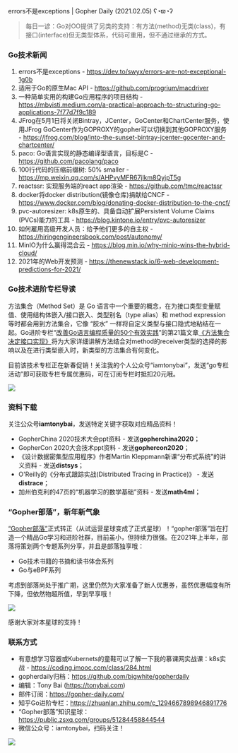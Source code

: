 errors不是exceptions | Gopher Daily (2021.02.05) ʕ◔ϖ◔ʔ

>每日一谚：Go对OO提供了另类的支持：有方法(method)无类(class)，有接口(interface)但无类型体系，代码可重用，但不通过继承的方式。

### Go技术新闻

1. errors不是exceptions - https://dev.to/swyx/errors-are-not-exceptional-1g0b
2. 适用于Go的原生Mac API - https://github.com/progrium/macdriver
3. 一种简单实用的构建Go应用程序的项目结构 - https://mbvisti.medium.com/a-practical-approach-to-structuring-go-applications-7f77d7f9c189
4. JFrog在5月1日将关闭Bintray，JCenter，GoCenter和ChartCenter服务，使用JFrog GoCenter作为GOPROXY的gopher可以切换到其他GOPROXY服务 - https://jfrog.com/blog/into-the-sunset-bintray-jcenter-gocenter-and-chartcenter/
5. paco: Go语言实现的静态编译型语言，目标是C - https://github.com/pacolang/paco
6. 100行代码的压缩前缀树: 50% smaller - https://mp.weixin.qq.com/s/AHPvyMFR67jlkm8QyjpT5g
7. reactssr: 实现服务端的react app渲染 - https://github.com/tmc/reactssr
8. docker将docker distribution(镜像仓库)捐献给CNCF - https://www.docker.com/blog/donating-docker-distribution-to-the-cncf/
9. pvc-autoresizer: k8s原生的、具备自动扩展Persistent Volume Claims (PVCs)能力的工具 - https://blog.kintone.io/entry/pvc-autoresizer
10. 如何雇用高级开发人员：给予他们更多的自主权 - https://hiringengineersbook.com/post/autonomy/
11. MinIO为什么赢得混合云 - https://blog.min.io/why-minio-wins-the-hybrid-cloud/
12. 2021年的Web开发预测 - https://thenewstack.io/6-web-development-predictions-for-2021/
 

### Go技术进阶专栏导读

方法集合（Method Set）是 Go 语言中一个重要的概念，在为接口类型变量赋值、使用结构体嵌入/接口嵌入、类型别名（type alias）和 method expression 等时都会用到方法集合，它像 “胶水” 一样将自定义类型与接口隐式地粘结在一起。Go进阶专栏“[改善Go语⾔编程质量的50个有效实践](https://mp.weixin.qq.com/s/RThCEQOdytQxwrMP7XRTRw)”的第21篇文章[《方法集合决定接口实现》](https://www.imooc.com/read/87/article/2423)将为大家详细讲解方法结合对method的receiver类型的选择的影响以及在进行类型嵌入时，新类型的方法集合有何变化。

目前该技术专栏正在新春促销！关注我的个人公众号“iamtonybai”，发送“go专栏活动”即可获取专栏专属优惠码，可在订阅专栏时抵扣20元哦。

![](http://image.tonybai.com/img/202011/go-column-pgo-with-qr-and-text.png)


### 资料下载

关注公众号**iamtonybai**，发送特定关键字获取对应精品资料！

* GopherChina 2020技术大会ppt资料 - 发送**gopherchina2020**；
* GopherCon 2020大会技术ppt资料 - 发送**gophercon2020**；
* 《设计数据密集型应用程序》作者Martin Kleppmann新课“分布式系统”的讲义资料 - 发送**distsys**；
* O'Reilly的《分布式跟踪实战(Distributed Tracing in Practice)》 - 发送**distrace**；
* 加州伯克利的47页的“机器学习的数学基础”资料 - 发送**math4ml**；

### “Gopher部落”，新年新气象

[“Gopher部落”](https://mp.weixin.qq.com/s/jUqAL7hf2GmMun64BJufEA)正式转正（从试运营星球变成了正式星球）！“gopher部落”旨在打造一个精品Go学习和进阶社群，目前虽小，但持续力很强。在2021年上半年，部落将策划两个专题系列分享，并且是部落独享哦：

* Go技术书籍的书摘和读书体会系列
* Go与eBPF系列

考虑到部落尚处于推广期，这里仍然为大家准备了新人优惠券，虽然优惠幅度有所下降，但依然物超所值，早到早享哦！

![](http://image.tonybai.com/img/202011/gopher-tribe-zsxq.png)

感谢大家对本星球的支持！

### 联系方式

* 有意想学习容器或Kubernets的童鞋可以了解一下我的慕课网实战课：k8s实战 - https://coding.imooc.com/class/284.html
* gopherdaily归档：https://github.com/bigwhite/gopherdaily
* 编辑：Tony Bai (https://tonybai.com)
* 邮件订阅：https://gopher-daily.com/
* 知乎Go进阶专栏：https://zhuanlan.zhihu.com/c_1294667898946891776
* “Gopher部落”知识星球：https://public.zsxq.com/groups/51284458844544
* 微信公众号：iamtonybai，扫码关注！

![](http://image.tonybai.com/img/202011/qrcode_for_iamtonybai.jpg)
